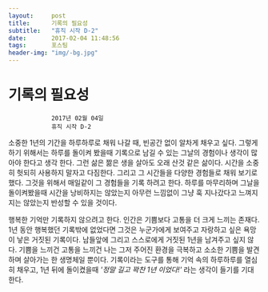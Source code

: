 ```yaml
---
layout:	    post
title: 	    기록의 필요성
subtitle:   "휴직 시작 D-2"
date:       2017-02-04 11:48:56
tags:       포스팅
header-img: "img/-bg.jpg"
---
```


# 	    기록의 필요성
```
			2017년 02월 04일
			휴직 시작 D-2
```



소중한 1년의 기간을 하루하루로 채워 나갈 때, 빈공간 없이 알차게 채우고 싶다. 그렇게 하기 위해서는 하루를 돌이켜 봤을때 기록으로 남길 수 있는 그날의 경험이나 생각이 많아야 한다고 생각 한다. 그런 삶은 짦은 생을 살아도 오래 산것 같은 삶이다. 시간을 소중히 헛되히 사용하지 말자고 다짐한다. 그리고 그 시간들을 다양한 경험들로 채워 보기로 했다. 그것을 위해서 매일같이 그 경험들을 기록 하려고 한다. 하루를 마무리하며 그날을 돌이켜봤을때 시간을 낭비하지는 않았는지 아무런 느낌없이 그냥 훅 지나갔다고 느껴지지는 않았는지 반성할 수 있을 것이다.

행복한 기억만 기록하지 않으려고 한다. 인간은 기쁨보다 고통을 더 크게 느끼는 존재다. 1년 동안 행복했던 기록밖에 없었다면 그것은 누군가에게 보여주고 자랑하고 싶은 욕망이 낳은 거짓된 기록이다. 남들앞에 그리고 스스로에게 거짓된 1년을 남겨주고 싶지 않다.  기쁨을 느끼건 고통을 느끼건 나는 그저 주어진 환경을 극복하고 소소한 기쁨을 발견하며 살아가는 한 생명체일 뿐이다.  기록이라는 도구를 통해 기억 속의 하루하루를 열심히 채우고, 1년 뒤에 돌이켰을때 _'정말 길고 꽉찬 1년 이었다!'_ 라는 생각이 들기를 기대한다. 

